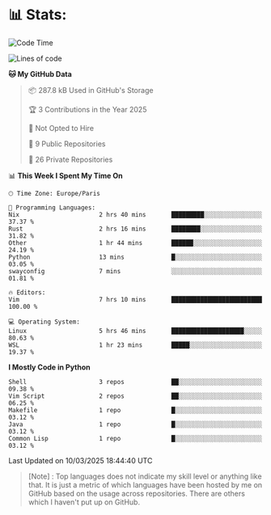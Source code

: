 

<h1>📊 Stats:</h1>

<!--START_SECTION:waka-->
![Code Time](http://img.shields.io/badge/Code%20Time-809%20hrs%207%20mins-blue)

![Lines of code](https://img.shields.io/badge/From%20Hello%20World%20I%27ve%20Written-6.5%20million%20lines%20of%20code-blue)

**🐱 My GitHub Data** 

> 📦 287.8 kB Used in GitHub's Storage 
 > 
> 🏆 3 Contributions in the Year 2025
 > 
> 🚫 Not Opted to Hire
 > 
> 📜 9 Public Repositories 
 > 
> 🔑 26 Private Repositories 
 > 
📊 **This Week I Spent My Time On** 

```text
🕑︎ Time Zone: Europe/Paris

💬 Programming Languages: 
Nix                      2 hrs 40 mins       █████████░░░░░░░░░░░░░░░░   37.37 % 
Rust                     2 hrs 16 mins       ████████░░░░░░░░░░░░░░░░░   31.82 % 
Other                    1 hr 44 mins        ██████░░░░░░░░░░░░░░░░░░░   24.19 % 
Python                   13 mins             █░░░░░░░░░░░░░░░░░░░░░░░░   03.05 % 
swayconfig               7 mins              ░░░░░░░░░░░░░░░░░░░░░░░░░   01.81 % 

🔥 Editors: 
Vim                      7 hrs 10 mins       █████████████████████████   100.00 % 

💻 Operating System: 
Linux                    5 hrs 46 mins       ████████████████████░░░░░   80.63 % 
WSL                      1 hr 23 mins        █████░░░░░░░░░░░░░░░░░░░░   19.37 % 
```

**I Mostly Code in Python** 

```text
Shell                    3 repos             ██░░░░░░░░░░░░░░░░░░░░░░░   09.38 % 
Vim Script               2 repos             ██░░░░░░░░░░░░░░░░░░░░░░░   06.25 % 
Makefile                 1 repo              █░░░░░░░░░░░░░░░░░░░░░░░░   03.12 % 
Java                     1 repo              █░░░░░░░░░░░░░░░░░░░░░░░░   03.12 % 
Common Lisp              1 repo              █░░░░░░░░░░░░░░░░░░░░░░░░   03.12 % 
```




 Last Updated on 10/03/2025 18:44:40 UTC
<!--END_SECTION:waka-->

 > [Note] : Top languages does not indicate my skill level or anything like that. It is just a metric of which languages have been hosted by me on GitHub based on the usage across repositories. There are others which I haven't put up on GitHub.</span>
